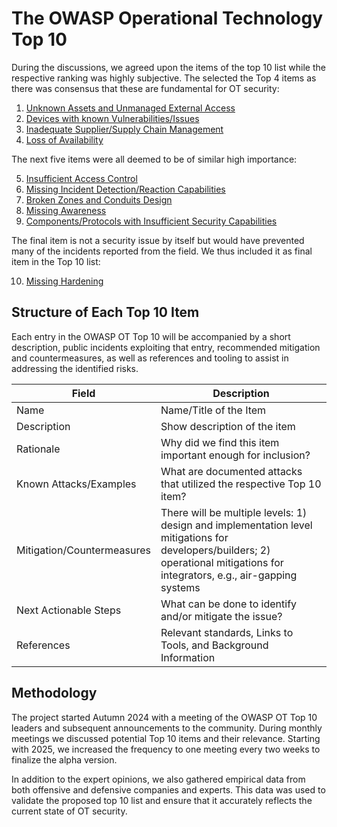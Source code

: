 # The OWASP Operational Technology Top 10

During the discussions, we agreed upon the items of the top 10 list while the respective ranking was highly subjective. The selected the Top 4 items as there was consensus that these are fundamental for OT security:

1. [Unknown Assets and Unmanaged External Access](./unknown-assets-and-admin-access.md)
2. [Devices with known Vulnerabilities/Issues](./accessible-devices-with-known-vulnerabilities.md)
3. [Inadequate Supplier/Supply Chain Management](./inadequate_supply_chain_management.md)
4. [Loss of Availability](./loss-of-availability.md)

The next five items were all deemed to be of similar high importance:

5. [Insufficient Access Control](./insufficient-access-control.md)
6. [Missing Incident Detection/Reaction Capabilities](./missing-incident-detection-reaction-capabilities.md)
7. [Broken Zones and Conduits Design](./broken-zone-and-conduits-design.md)
8. [Missing Awareness](./missing-awareness.md)
9. [Components/Protocols with Insufficient Security Capabilities](./components-with-insufficient-security-capabilities.md)

The final item is not a security issue by itself but would have prevented many of the incidents reported from the field. We thus included it as final item in the Top 10 list:

10. [Missing Hardening](./missing-hardening.md)

## Structure of Each Top 10 Item

Each entry in the OWASP OT Top 10 will be accompanied by a short description, public incidents exploiting that entry, recommended mitigation and countermeasures, as well as references and tooling to assist in addressing the identified risks.

| Field | Description |
| --- | --- |
| Name | Name/Title of the Item |
| Description | Show description of the item |
| Rationale | Why did we find this item important enough for inclusion? |
| Known Attacks/Examples | What are documented attacks that utilized the respective Top 10 item? |
| Mitigation/Countermeasures | There will be multiple levels: 1) design and implementation level mitigations for developers/builders;  2) operational mitigations for integrators, e.g., air-gapping systems |
| Next Actionable Steps | What can be done to identify and/or mitigate the issue? |
| References| Relevant standards, Links to Tools, and Background Information |

## Methodology

The project started Autumn 2024 with a meeting of the OWASP OT Top 10 leaders and subsequent announcements to the community. During monthly meetings we discussed potential Top 10 items and their relevance. Starting with 2025, we increased the frequency to one meeting every two weeks to finalize the alpha version.

In addition to the expert opinions, we also gathered empirical data from both offensive and defensive companies and experts. This data was used to validate the proposed top 10 list and ensure that it accurately reflects the current state of OT security.
